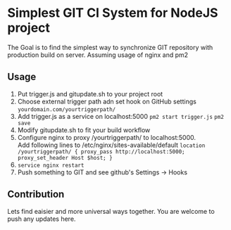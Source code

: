 # Simplest GIT CI System for NodeJS project
The Goal is to find the simplest way to synchronize GIT repository with production build on server.
Assuming usage of nginx and pm2

## Usage
1. Put trigger.js and gitupdate.sh to your project root
2. Choose external trigger path adn set hook on GitHub settings `yourdomain.com/yourtriggerpath/`
3. Add trigger.js as a service on localhost:5000
`pm2 start trigger.js`
`pm2 save`
4. Modify gitupdate.sh to fit your build workflow
5. Configure nginx to proxy /yourtriggerpath/ to localhost:5000.  
Add following lines to /etc/nginx/sites-available/default
`location /yourtriggerpath/ {
		proxy_pass http://localhost:5000;
		proxy_set_header Host $host;
	}
`
6. `service nginx restart`
7. Push something to GIT and see github's Settings -> Hooks

## Contribution

Lets find eaisier and more universal ways together.
You are welcome to push any updates here.





